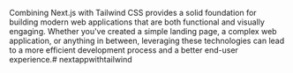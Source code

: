 Combining Next.js with Tailwind CSS provides a solid foundation for building modern web applications that are both functional and visually engaging. Whether you've created a simple landing page, a complex web application, or anything in between, leveraging these technologies can lead to a more efficient development process and a better end-user experience.# nextappwithtailwind
